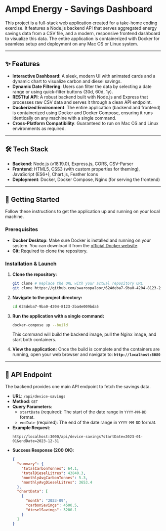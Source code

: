 # Ampd Energy - Savings Dashboard

This project is a full-stack web application created for a take-home coding exercise. It features a Node.js backend API that serves aggregated energy savings data from a CSV file, and a modern, responsive frontend dashboard to visualize this data. The entire application is containerized with Docker for seamless setup and deployment on any Mac OS or Linux system.



---

## ✨ Features

-   **Interactive Dashboard**: A sleek, modern UI with animated cards and a dynamic chart to visualize carbon and diesel savings.
-   **Dynamic Date Filtering**: Users can filter the data by selecting a date range or using quick-filter buttons (30d, 60d, 1y).
-   **RESTful API**: A robust backend built with Node.js and Express that processes raw CSV data and serves it through a clean API endpoint.
-   **Dockerized Environment**: The entire application (backend and frontend) is containerized using Docker and Docker Compose, ensuring it runs identically on any machine with a single command.
-   **Cross-Platform Compatibility**: Guaranteed to run on Mac OS and Linux environments as required.

---

## 🛠️ Tech Stack

-   **Backend**: Node.js (v18.19.0), Express.js, CORS, CSV-Parser
-   **Frontend**: HTML5, CSS3 (with custom properties for theming), JavaScript (ES6+), Chart.js, Feather Icons
-   **Deployment**: Docker, Docker Compose, Nginx (for serving the frontend)

---

## 🚀 Getting Started

Follow these instructions to get the application up and running on your local machine.

### Prerequisites

-   **Docker Desktop**: Make sure Docker is installed and running on your system. You can download it from the [official Docker website](https://www.docker.com/products/docker-desktop/).
-   **Git**: Required to clone the repository.

### Installation & Launch

1.  **Clone the repository:**
    ```bash
    git clone # Replace the URL with your actual repository URL
    git clone https://github.com/swaroopaloor/624deba7-9ba0-4204-8123-2ba4e009bda5.git
    ```

2.  **Navigate to the project directory:**
    ```bash
    cd 624deba7-9ba0-4204-8123-2ba4e009bda5
    ```

3.  **Run the application with a single command:**
    ```bash
    docker-compose up --build
    ```
    This command will build the backend image, pull the Nginx image, and start both containers.

4.  **View the application:**
    Once the build is complete and the containers are running, open your web browser and navigate to:
    **`http://localhost:8080`**

---

## 📝 API Endpoint

The backend provides one main API endpoint to fetch the savings data.

-   **URL**: `/api/device-savings`
-   **Method**: `GET`
-   **Query Parameters**:
    -   `startDate` (required): The start of the date range in `YYYY-MM-DD` format.
    -   `endDate` (required): The end of the date range in `YYYY-MM-DD` format.
-   **Example Request**:
    ```
    http://localhost:3000/api/device-savings?startDate=2023-01-01&endDate=2023-12-31
    ```
-   **Success Response (200 OK)**:
    ```json
    {
      "summary": {
        "totalCarbonTonnes": 64.1,
        "totalDieselLitres": 43840.3,
        "monthlyAvgCarbonTonnes": 5.3,
        "monthlyAvgDieselLitres": 3653.4
      },
      "chartData": [
        {
          "month": "2023-09",
          "carbonSavings": 4500.5,
          "dieselSavings": 3200.1
        }
      ]
    }
    ```
